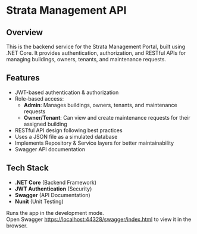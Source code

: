 # Strata Management API

## Overview

This is the backend service for the Strata Management Portal, built using .NET Core. It provides authentication, authorization, and RESTful APIs for managing buildings, owners, tenants, and maintenance requests.

## Features
- JWT-based authentication & authorization
- Role-based access: 
  - **Admin**: Manages buildings, owners, tenants, and maintenance requests
  - **Owner/Tenant**: Can view and create maintenance requests for their assigned building
- RESTful API design following best practices
- Uses a JSON file as a simulated database
- Implements Repository & Service layers for better maintainability
- Swagger API documentation

## Tech Stack
- **.NET Core** (Backend Framework)
- **JWT Authentication** (Security)
- **Swagger** (API Documentation)
- **Nunit** (Unit Testing)

Runs the app in the development mode.\
Open Swagger [https://localhost:44328/swagger/index.html](https://localhost:44328/swagger/index.html) to view it in the browser.
